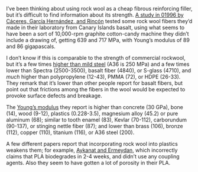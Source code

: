 I’ve been thinking about using rock wool as a cheap fibrous
reinforcing filler, but it’s difficult to find information about its
strength.  [A study in 01996 by Cáceres, García Hernández, and
Rincón][0] tested some rock wool fibers they’d made in their
laboratory from Canary Islands basalt, using what seems to have been a
sort of 10,000-rpm graphite cotton-candy machine they didn’t include a
drawing of, getting 639 and 717 MPa, with Young’s modulus of 89 and 86
gigapascals.

I don’t know if this is comparable to the strength of commercial
rockwool, but it’s a few times [higher than mild steel][1] (A36 is 250
MPa) and a few times lower than Spectra (2500-3500), basalt fiber
(4840), or S-glass (4710), and *much* higher than polypropylene
(12-43), PMMA (72), or HDPE (26-33).  They remark that it’s lower than
other people report for basalt fibers, but point out that frictions
among the fibers in the wool would be expected to provoke surface
defects and breakage.

[0]: https://materconstrucc.revistas.csic.es/index.php/materconstrucc/article/download/530/578 "Caracterización de fibras en forma de lana de roca para aislamiento obtenidas a partir de basaltos canarios / Characterization of fibers as rockwool for insulation obtained from canary islands basalts, 01996-03-21, José M. CÁCERES, J.E. GARCÍA HERNÁNDEZ; Dpto. de Edafología y Geología, Univ. La Laguna, Tenerife, J.M. RINCÓN; Lab. Materiales Vitrocerámicos (LETCC-CSIC), Materiales de Construcción, Vol. 46, nos. 242-243, abril/junio - julio/septiembre 01996, CC-BY-NC"
[1]: https://en.wikipedia.org/wiki/Ultimate_tensile_strength

The [Young’s modulus][3] they report is higher than concrete (30 GPa),
bone (14), wood (9-12), plastics (0.228-3.5), magnesium alloy (45.2)
or pure aluminum (68); similar to tooth enamel (83), Kevlar (70-112),
carborundum (90-137), or stinging nettle fiber (87); and lower than
brass (106), bronze (112), copper (110), titanium (116), or A36 steel
(200).

[3]: https://en.wikipedia.org/wiki/Young%27s_modulus

A few different papers report that incorporating rock wool into
plastics weakens them; for example, [Aykanat and Ermeydan][2], which
incorrectly claims that PLA biodegrades in 2-4 weeks, and didn’t use
any coupling agents.  Also they seem to have gotten a lot of porosity
in their PLA.

[2]: http://jise.btu.edu.tr/en/download/article-file/1069323 "Production and Characterization of Polylactic acid/Rock wool Biocomposites by Onur AYKANAT and Mahmut Ali ERMEYDAN, 02020-04-10, J Inno Sci Eng, 2020, 4(1): 1-10, 10.38088/jise.691237"
